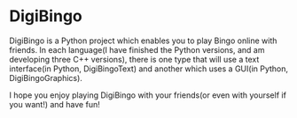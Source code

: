 # DigiBingo
DigiBingo is a Python project which enables you to play Bingo online with friends. In each language(I have finished the Python versions, and am developing three C++ versions), there is one type that will use a text interface(in Python, DigiBingoText) and another which uses a GUI(in Python, DigiBingoGraphics).

I hope you enjoy playing DigiBingo with your friends(or even with yourself if you want!) and have fun!

